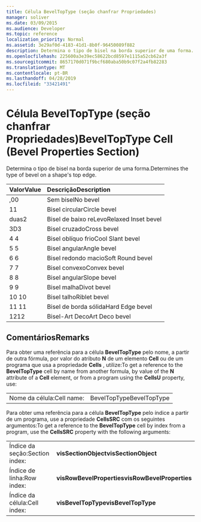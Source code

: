 ```yaml
---
title: Célula BevelTopType (seção chanfrar Propriedades)
manager: soliver
ms.date: 03/09/2015
ms.audience: Developer
ms.topic: reference
localization_priority: Normal
ms.assetid: 3e29af0d-4183-41d1-8b0f-96450089f882
description: Determina o tipo de bisel na borda superior de uma forma.
ms.openlocfilehash: 225600a3e39ec58622bcd8597e1115a52cb62a3f
ms.sourcegitcommit: 8657170d071f9bcf680aba50b9c07f2a4fb82283
ms.translationtype: MT
ms.contentlocale: pt-BR
ms.lasthandoff: 04/28/2019
ms.locfileid: "33421491"
---
```

# <a name="beveltoptype-cell-bevel-properties-section"></a><span data-ttu-id="0aaad-103">Célula BevelTopType (seção chanfrar Propriedades)</span><span class="sxs-lookup"><span data-stu-id="0aaad-103">BevelTopType Cell (Bevel Properties Section)</span></span>

<span data-ttu-id="0aaad-104">Determina o tipo de bisel na borda superior de uma forma.</span><span class="sxs-lookup"><span data-stu-id="0aaad-104">Determines the type of bevel on a shape's top edge.</span></span> 
  
|<span data-ttu-id="0aaad-105">**Valor**</span><span class="sxs-lookup"><span data-stu-id="0aaad-105">**Value**</span></span>|<span data-ttu-id="0aaad-106">**Descrição**</span><span class="sxs-lookup"><span data-stu-id="0aaad-106">**Description**</span></span>|
|:-----|:-----|
|<span data-ttu-id="0aaad-107">,0</span><span class="sxs-lookup"><span data-stu-id="0aaad-107">0</span></span>  <br/> |<span data-ttu-id="0aaad-108">Sem bisel</span><span class="sxs-lookup"><span data-stu-id="0aaad-108">No bevel</span></span>  <br/> |
|<span data-ttu-id="0aaad-109">1</span><span class="sxs-lookup"><span data-stu-id="0aaad-109">1</span></span>  <br/> |<span data-ttu-id="0aaad-110">Bisel circular</span><span class="sxs-lookup"><span data-stu-id="0aaad-110">Circle bevel</span></span>  <br/> |
|<span data-ttu-id="0aaad-111">duas</span><span class="sxs-lookup"><span data-stu-id="0aaad-111">2</span></span>  <br/> |<span data-ttu-id="0aaad-112">Bisel de baixo reLevo</span><span class="sxs-lookup"><span data-stu-id="0aaad-112">Relaxed Inset bevel</span></span>  <br/> |
|<span data-ttu-id="0aaad-113">3D</span><span class="sxs-lookup"><span data-stu-id="0aaad-113">3</span></span>  <br/> |<span data-ttu-id="0aaad-114">Bisel cruzado</span><span class="sxs-lookup"><span data-stu-id="0aaad-114">Cross bevel</span></span>  <br/> |
|<span data-ttu-id="0aaad-115">4 </span><span class="sxs-lookup"><span data-stu-id="0aaad-115">4</span></span>  <br/> |<span data-ttu-id="0aaad-116">Bisel oblíquo frio</span><span class="sxs-lookup"><span data-stu-id="0aaad-116">Cool Slant bevel</span></span>  <br/> |
|<span data-ttu-id="0aaad-117">5 </span><span class="sxs-lookup"><span data-stu-id="0aaad-117">5</span></span>  <br/> |<span data-ttu-id="0aaad-118">Bisel angular</span><span class="sxs-lookup"><span data-stu-id="0aaad-118">Angle bevel</span></span>  <br/> |
|<span data-ttu-id="0aaad-119">6 </span><span class="sxs-lookup"><span data-stu-id="0aaad-119">6</span></span>  <br/> |<span data-ttu-id="0aaad-120">Bisel redondo macio</span><span class="sxs-lookup"><span data-stu-id="0aaad-120">Soft Round bevel</span></span>  <br/> |
|<span data-ttu-id="0aaad-121">7 </span><span class="sxs-lookup"><span data-stu-id="0aaad-121">7</span></span>  <br/> |<span data-ttu-id="0aaad-122">Bisel convexo</span><span class="sxs-lookup"><span data-stu-id="0aaad-122">Convex bevel</span></span>  <br/> |
|<span data-ttu-id="0aaad-123">8 </span><span class="sxs-lookup"><span data-stu-id="0aaad-123">8</span></span>  <br/> |<span data-ttu-id="0aaad-124">Bisel angular</span><span class="sxs-lookup"><span data-stu-id="0aaad-124">Slope bevel</span></span>  <br/> |
|<span data-ttu-id="0aaad-125">9 </span><span class="sxs-lookup"><span data-stu-id="0aaad-125">9</span></span>  <br/> |<span data-ttu-id="0aaad-126">Bisel malha</span><span class="sxs-lookup"><span data-stu-id="0aaad-126">Divot bevel</span></span>  <br/> |
|<span data-ttu-id="0aaad-127">10 </span><span class="sxs-lookup"><span data-stu-id="0aaad-127">10</span></span>  <br/> |<span data-ttu-id="0aaad-128">Bisel talho</span><span class="sxs-lookup"><span data-stu-id="0aaad-128">Riblet bevel</span></span>  <br/> |
|<span data-ttu-id="0aaad-129">11 </span><span class="sxs-lookup"><span data-stu-id="0aaad-129">11</span></span>  <br/> |<span data-ttu-id="0aaad-130">Bisel de borda sólida</span><span class="sxs-lookup"><span data-stu-id="0aaad-130">Hard Edge bevel</span></span>  <br/> |
|<span data-ttu-id="0aaad-131">12</span><span class="sxs-lookup"><span data-stu-id="0aaad-131">12</span></span>  <br/> |<span data-ttu-id="0aaad-132">Bisel-Art Deco</span><span class="sxs-lookup"><span data-stu-id="0aaad-132">Art Deco bevel</span></span>  <br/> |
   
## <a name="remarks"></a><span data-ttu-id="0aaad-133">Comentários</span><span class="sxs-lookup"><span data-stu-id="0aaad-133">Remarks</span></span>

<span data-ttu-id="0aaad-134">Para obter uma referência para a célula **BevelTopType** pelo nome, a partir de outra fórmula, por valor do atributo **N** de um elemento **Cell** ou de um programa que usa a propriedade **Cells** , utilize:</span><span class="sxs-lookup"><span data-stu-id="0aaad-134">To get a reference to the **BevelTopType** cell by name from another formula, by value of the **N** attribute of a **Cell** element, or from a program using the **CellsU** property, use:</span></span> 
  
|||
|:-----|:-----|
|<span data-ttu-id="0aaad-135">Nome da célula:</span><span class="sxs-lookup"><span data-stu-id="0aaad-135">Cell name:</span></span>  <br/> |<span data-ttu-id="0aaad-136">BevelTopType</span><span class="sxs-lookup"><span data-stu-id="0aaad-136">BevelTopType</span></span>  <br/> |
   
<span data-ttu-id="0aaad-137">Para obter uma referência para a célula **BevelTopType** pelo índice a partir de um programa, use a propriedade **CellsSRC** com os seguintes argumentos:</span><span class="sxs-lookup"><span data-stu-id="0aaad-137">To get a reference to the **BevelTopType** cell by index from a program, use the **CellsSRC** property with the following arguments:</span></span> 
  
|||
|:-----|:-----|
|<span data-ttu-id="0aaad-138">Índice da seção:</span><span class="sxs-lookup"><span data-stu-id="0aaad-138">Section index:</span></span>  <br/> |<span data-ttu-id="0aaad-139">**visSectionObject**</span><span class="sxs-lookup"><span data-stu-id="0aaad-139">**visSectionObject**</span></span> <br/> |
|<span data-ttu-id="0aaad-140">Índice de linha:</span><span class="sxs-lookup"><span data-stu-id="0aaad-140">Row index:</span></span>  <br/> |<span data-ttu-id="0aaad-141">**visRowBevelProperties**</span><span class="sxs-lookup"><span data-stu-id="0aaad-141">**visRowBevelProperties**</span></span> <br/> |
|<span data-ttu-id="0aaad-142">Índice da célula:</span><span class="sxs-lookup"><span data-stu-id="0aaad-142">Cell index:</span></span>  <br/> |<span data-ttu-id="0aaad-143">**visBevelTopType**</span><span class="sxs-lookup"><span data-stu-id="0aaad-143">**visBevelTopType**</span></span> <br/> |
   

